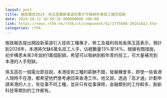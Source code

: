 ```yaml
---
layout: post
title: 施政報告2024｜孫玉菡冀新渠道招專才可吸納年青技工補充短缺
date: 2024-10-22 10:59:26.000000000 +08:00
link: https://news.rthk.hk/rthk/ch/component/k2/1775608-20241022.htm
categories: rthk
---
```


施政報告提出開設新渠道引入技術工種專才，勞工及福利局局長孫玉菡表示，預計到2028年，本港將欠缺6萬名技工人手，佔總數量13%至14%。根據有關措施，初步構思未來3年設約1萬個配額，希望可以吸納到較年青的技工，可大量補充到本港的人手短缺。

孫玉菡在一個電台節目說，本港技術工種的薪酬不錯，發展機會多，即使一些香港人現時不在港，都希望他們會考慮回來香港工作。他又說，透過「高才通」計劃申請來港的人士，有從事不同工種，並非只有從事保險，金融類別的工作較多，創新科技等類別的工作都有。
